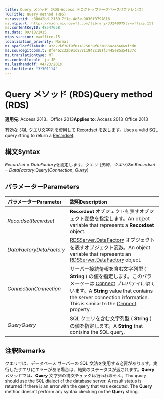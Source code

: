 ```yaml
---
title: Query メソッド (RDS-Access デスクトップデータベースリファレンス)
TOCTitle: Query method (RDS)
ms:assetid: c88d82bd-2139-7f1e-4e5e-9030f3795816
ms:mtpsurl: https://msdn.microsoft.com/library/JJ249975(v=office.15)
ms:contentKeyID: 48547658
ms.date: 09/18/2015
mtps_version: v=office.15
localization_priority: Normal
ms.openlocfilehash: 92c72bf78f8f01a675038f63b065aceb6869fcd0
ms.sourcegitcommit: 8fe462c32b91c87911942c188f3445e85a54137c
ms.translationtype: MT
ms.contentlocale: ja-JP
ms.lasthandoff: 04/23/2019
ms.locfileid: "32301114"
---
```

# <a name="query-method-rds"></a><span data-ttu-id="0f30b-102">Query メソッド (RDS)</span><span class="sxs-lookup"><span data-stu-id="0f30b-102">Query method (RDS)</span></span>

<span data-ttu-id="0f30b-103">**適用先:** Access 2013、Office 2013</span><span class="sxs-lookup"><span data-stu-id="0f30b-103">**Applies to**: Access 2013, Office 2013</span></span>

<span data-ttu-id="0f30b-104">有効な SQL クエリ文字列を使用して [Recordset](recordset-object-ado.md) を返します。</span><span class="sxs-lookup"><span data-stu-id="0f30b-104">Uses a valid SQL query string to return a [Recordset](recordset-object-ado.md).</span></span>

## <a name="syntax"></a><span data-ttu-id="0f30b-105">構文</span><span class="sxs-lookup"><span data-stu-id="0f30b-105">Syntax</span></span>

<span data-ttu-id="0f30b-106">*Recordset* = *DataFactory*を設定します。クエリ (*接続*、*クエリ*)</span><span class="sxs-lookup"><span data-stu-id="0f30b-106">Set*Recordset* = *DataFactory*.Query(*Connection*, *Query*)</span></span>

## <a name="parameters"></a><span data-ttu-id="0f30b-107">パラメーター</span><span class="sxs-lookup"><span data-stu-id="0f30b-107">Parameters</span></span>

|<span data-ttu-id="0f30b-108">パラメーター</span><span class="sxs-lookup"><span data-stu-id="0f30b-108">Parameter</span></span>|<span data-ttu-id="0f30b-109">説明</span><span class="sxs-lookup"><span data-stu-id="0f30b-109">Description</span></span>|
|:--------|:----------|
|<span data-ttu-id="0f30b-110">*Recordset*</span><span class="sxs-lookup"><span data-stu-id="0f30b-110">*Recordset*</span></span> |<span data-ttu-id="0f30b-111">**Recordset** オブジェクトを表すオブジェクト変数を指定します。</span><span class="sxs-lookup"><span data-stu-id="0f30b-111">An object variable that represents a **Recordset** object.</span></span>|
|<span data-ttu-id="0f30b-112">*DataFactory*</span><span class="sxs-lookup"><span data-stu-id="0f30b-112">*DataFactory*</span></span> |<span data-ttu-id="0f30b-113">[RDSServer.DataFactory](datafactory-object-rdsserver.md) オブジェクトを表すオブジェクト変数。</span><span class="sxs-lookup"><span data-stu-id="0f30b-113">An object variable that represents an [RDSServer.DataFactory](datafactory-object-rdsserver.md) object.</span></span>|
|<span data-ttu-id="0f30b-114">*Connection*</span><span class="sxs-lookup"><span data-stu-id="0f30b-114">*Connection*</span></span> |<span data-ttu-id="0f30b-p101">サーバー接続情報を含む文字列型 ( **String** ) の値を指定します。このパラメーターは [Connect](connect-property-rds.md) プロパティに似ています。</span><span class="sxs-lookup"><span data-stu-id="0f30b-p101">A **String** value that contains the server connection information. This is similar to the [Connect](connect-property-rds.md) property.</span></span>|
|<span data-ttu-id="0f30b-117">*Query*</span><span class="sxs-lookup"><span data-stu-id="0f30b-117">*Query*</span></span> |<span data-ttu-id="0f30b-118">SQL クエリを含む文字列型 ( **String** ) の値を指定します。</span><span class="sxs-lookup"><span data-stu-id="0f30b-118">A **String** that contains the SQL query.</span></span>|

## <a name="remarks"></a><span data-ttu-id="0f30b-119">注釈</span><span class="sxs-lookup"><span data-stu-id="0f30b-119">Remarks</span></span>

<span data-ttu-id="0f30b-p102">クエリでは、データベース サーバーの SQL 文法を使用する必要があります。実行したクエリにエラーがある場合は、結果のステータスが返されます。**Query** メソッドでは、**Query** 文字列の構文チェックは行われません。</span><span class="sxs-lookup"><span data-stu-id="0f30b-p102">The query should use the SQL dialect of the database server. A result status is returned if there is an error with the query that was executed. The **Query** method doesn't perform any syntax checking on the **Query** string.</span></span>

